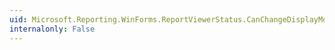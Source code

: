 ```yaml
---
uid: Microsoft.Reporting.WinForms.ReportViewerStatus.CanChangeDisplayModes
internalonly: False
---
```

